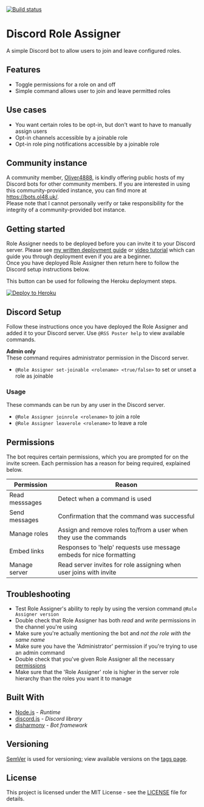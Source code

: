 [![Build status](https://badge.buildkite.com/7de9dbfcbd18d6c26dc25df321b021907745da4932bab569ae.svg?branch=master)](https://buildkite.com/benji7425/role-assigner)

# Discord Role Assigner
A simple Discord bot to allow users to join and leave configured roles.

## Features
- Toggle permissions for a role on and off
- Simple command allows user to join and leave permitted roles

## Use cases
- You want certain roles to be opt-in, but don't want to have to manually assign users  
- Opt-in channels accessible by a joinable role
- Opt-in role ping notifications accessible by a joinable role

## Community instance
A community member, [Oliver4888](https://github.com/oliver4888), is kindly offering public hosts of my Discord bots for other community members. If you are interested in using this community-provided instance, you can find more at https://bots.ol48.uk/.  
Please note that I cannot personally verify or take responsibility for the integrity of a community-provided bot instance.

## Getting started
Role Assigner needs to be deployed before you can invite it to your Discord server. Please see [my written deployment guide](https://benji7425.io/discord-deployment) or [video tutorial](https://www.youtube.com/watch?v=DjQayKgcjGM) which can guide you through deployment even if you are a beginner.  
Once you have deployed Role Assigner then return here to follow the Discord setup instructions below.  

This button can be used for following the Heroku deployment steps.

[![Deploy to Heroku](https://www.herokucdn.com/deploy/button.svg)](https://heroku.com/deploy?template=https://github.com/benji7425/discord-role-assigner)

## Discord Setup
Follow these instructions once you have deployed the Role Assigner and added it to your Discord server.
Use `@RSS Poster help` to view available commands.

**Admin only**  
These command requires administrator permission in the Discord server.
- `@Role Assigner set-joinable <rolename> <true/false>` to set or unset a role as joinable

### Usage
These commands can be run by any user in the Discord server.
- `@Role Assigner joinrole <rolename>` to join a role
- `@Role Assigner leaverole <rolename>` to leave a role

## Permissions
The bot requires certain permissions, which you are prompted for on the invite screen.
Each permission has a reason for being required, explained below.

| Permission     | Reason                                                              |
|----------------|---------------------------------------------------------------------|
| Read messsages | Detect when a command is used                                       |
| Send messages  | Confirmation that the command was successful                        |
| Manage roles   | Assign and remove roles to/from a user when they use the commands   |
| Embed links    | Responses to 'help' requests use message embeds for nice formatting |
| Manage server  | Read server invites for role assigning when user joins with invite  |

## Troubleshooting

- Test Role Assigner's ability to reply by using the version command `@Role Assigner version`
- Double check that Role Assigner has both *read* and *write* permissions in the channel you're using
- Make sure you're actually mentioning the bot and *not the role with the same name*
- Make sure you have the 'Administrator' permission if you're trying to use an admin command
- Double check that you've given Role Assigner all the necessary [permissions](#permissions)
- Make sure that the 'Role Assigner' role is higher in the server role hierarchy than the roles you want it to manage

## Built With
- [Node.js](https://nodejs.org/en/) - *Runtime*
- [discord.js](https://github.com/discordjs/discord.js) - *Discord library*
- [disharmony](https://github.com/benji7425/disharmony) - *Bot framework*

## Versioning
[SemVer](http://semver.org/) is used for versioning; view available versions on the [tags page](https://github.com/your/project/tags).

## License
This project is licensed under the MIT License - see the [LICENSE](./LICENSE) file for details.

